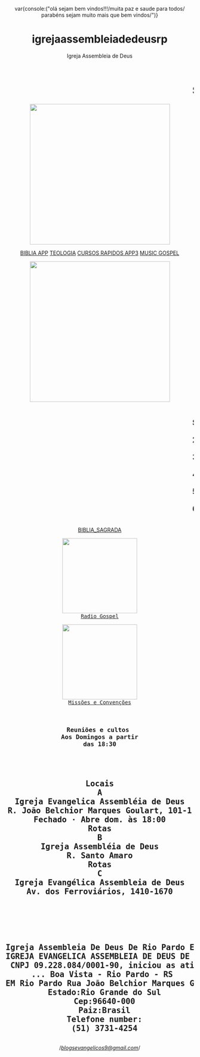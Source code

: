 var{console:("olá sejam bem vindos!!!/muita paz e saude para todos/ parabéns sejam muito mais que bem vindos/")}
# igrejaassembleiadedeusrp
Igreja Assembleia de Deus 
<doc html="" type=""><html><head><title></title><meta charset="utf-8"></meta></head>
<body align="CENTER"><pre></pre><tr><td></td></tr><id></id>
<marquee><h1>SEJAM MUITO BEM VINDOS!!! E RECEBAM A PAZ DO SENHOR JESUS CRISTO DE NAZARÉ!!!.OS QUE CONFIAM NO SENHOR SERÃO COMO MONTES DE SIÃO QUE NÃO SE ABALAM MAS PERMANECEM PARA SEMPRE!!! </h1></marquee>
<img height="375px" src="https://i.pinimg.com/564x/75/d1/0a/75d10a6081bc6e3a07fffe0622d7848c.jpg" width="375px" />
<p><a href="https://play.google.com/store/search?q=biblia%20sagrada&amp;c=apps&amp;hl=pt">BIBLIA APP</a>
<a href="https://play.google.com/store/search?q=teologia&amp;c=apps&amp;hl=pt">TEOLOGIA</a>
<a href="https://play.google.com/store/search?q=portal%20cursos&amp;c=apps&amp;hl=pt">CURSOS RAPIDOS APP3</a>
<a href="https://play.google.com/store/search?q=portal%20musica%20gospel&amp;c=apps&amp;hl=pt">MUSIC GOSPEL</a></p>
<p>
<img height="375px" src="https://i.pinimg.com/564x/dd/9b/8c/dd9b8cd432308ec9161d4a6f0c12b5c5.jpg" width="375px" /></p>
<p><marquee><h2>SENHOR é o meu pastor, nada me faltará.

2 Deitar-me faz em verdes pastos, guia-me mansamente a águas tranqüilas.

3 Refrigera a minha alma; guia-me pelas veredas da justiça, por amor do seu nome.

4 Ainda que eu andasse pelo vale da sombra da morte, não temeria mal algum, porque tu estás comigo; a tua vara e o teu cajado me consolam.

5 Preparas uma mesa perante mim na presença dos meus inimigos, unges a minha cabeça com óleo, o meu cálice transborda.

6 Certamente que a bondade e a misericórdia me seguirão todos os dias da minha vida; e habitarei na casa do Senhor por longos dias.
</h2>
</marquee></p>
  <p><a href="https://drive.google.com/drive/folders/1SLr4bQZnrgxNexag1GFMwpYM8GX03HVi?usp=sharing">BIBLIA_SAGRADA</a></p>
<p>
<tr><td><pre>
<a href="https://play.google.com/store/apps/details?id=com.ultra.onlineradio&amp;hl=pt"><img height="200px" src="https://i.pinimg.com/564x/ba/53/a0/ba53a0f4588ec3693ca63a1d1d3b3c24.jpg" width="200px" />
Radio Gospel</a></pre></td>

<td><pre><a href="https://cgadb.org.br/"><img height="200px" src="https://i.pinimg.com/originals/95/50/f9/9550f9c8e017a77c9e75fee59ee8b268.jpg" width="200px" />
Missões e Convenções</a></pre></td></tr></p></body></html></doc>




<p>
</p><pre><h3>
Reuniões e cultos 
Aos Domingos a partir
das 18:30
</h3></pre><p></p>

<p></p><pre><h2>
Locais
A
Igreja Evangelica Assembléia de Deus
R. João Belchior Marques Goulart, 101-1
Fechado ⋅ Abre dom. às 18:00
Rotas
B
Igreja Assembléia de Deus
R. Santo Amaro
Rotas
C
Igreja Evangélica Assembleia de Deus
Av. dos Ferroviários, 1410-1670

</h2></pre><p></p>
<p></p><pre><adress>
<h2>
Igreja Assembleia De Deus De Rio Pardo E Pantano Grande
IGREJA EVANGELICA ASSEMBLEIA DE DEUS DE RIO PARDO com o
 CNPJ 09.228.084/0001-90, iniciou as atividades em 05/11/2007.
 ... Boa Vista - Rio Pardo - RS
EM Rio Pardo Rua João Belchior Marques Goulart101-1 
  Estado:Rio Grande do Sul
  Cep:96640-000
  Paiz:Brasil
  Telefone number:
  (51) 3731-4254
</h2></adress></pre><p></p>

/*blogsevangelicos9@gmail.com*/
